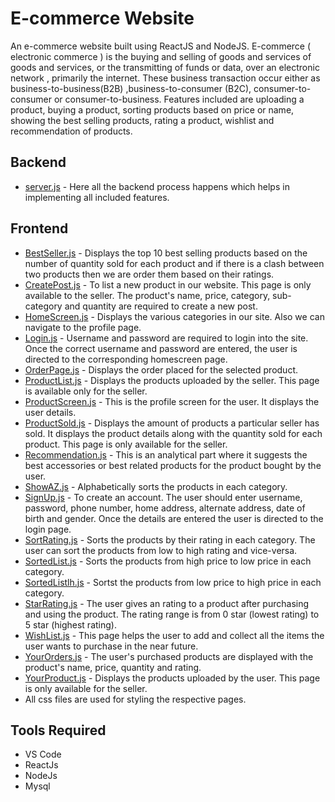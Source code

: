 
# E-commerce Website

An e-commerce website built using ReactJS and NodeJS. E-commerce ( electronic commerce ) is the buying and selling of goods and services of goods and services, or the transmitting of funds or data, over an electronic network , primarily the internet. These business transaction occur either as business-to-business(B2B) ,business-to-consumer (B2C), consumer-to-consumer or consumer-to-business. Features included are uploading a product, buying a product, sorting products based on price or name, showing the best selling products, rating a product, wishlist and recommendation of products.



## Backend
- [server.js]() - Here all the backend process happens which helps in implementing all included features. 

## Frontend
- [BestSeller.js](https://github.com/vinothsubbiah/e-commerce-website-reactJs/blob/main/frontend/src/screens/BestSeller.js) - Displays the top 10 best selling products based on the number of quantity sold for each product and if there is a clash between two products then we are order them based on their ratings. 
- [CreatePost.js](https://github.com/vinothsubbiah/e-commerce-website-reactJs/blob/main/frontend/src/screens/CreatePost.js) - To list a new product in our website. This page is only available to the seller. The product's name, price, category, sub-category and quantity are required to create a new post. 
- [HomeScreen.js](https://github.com/vinothsubbiah/e-commerce-website-reactJs/blob/main/frontend/src/screens/HomeScreen.js) - Displays the various categories in our site. Also we can navigate to the profile page. 
- [Login.js](https://github.com/vinothsubbiah/e-commerce-website-reactJs/blob/main/frontend/src/screens/LogIn.js) - Username and password are required to login into the site. Once the correct username and password are entered, the user is directed to the corresponding homescreen page. 
- [OrderPage.js](https://github.com/vinothsubbiah/e-commerce-website-reactJs/blob/main/frontend/src/screens/OrderPage.js) - Displays the order placed for the selected product.
- [ProductList.js](https://github.com/vinothsubbiah/e-commerce-website-reactJs/blob/main/frontend/src/screens/ProductList.js) - Displays the products uploaded by the seller. This page is available only for the seller. 
- [ProductScreen.js](https://github.com/vinothsubbiah/e-commerce-website-reactJs/blob/main/frontend/src/screens/ProductScreen.js) - This is the profile screen for the user. It displays the user details.
- [ProductSold.js](https://github.com/vinothsubbiah/e-commerce-website-reactJs/blob/main/frontend/src/screens/ProductsSold.js) - Displays the amount of products a particular seller has sold. It displays the product details along with the quantity sold for each product. This page is only available for the seller. 
- [Recommendation.js](https://github.com/vinothsubbiah/e-commerce-website-reactJs/blob/main/frontend/src/screens/Recommendation.js) - This is an analytical part where it suggests the best accessories or best related products for the product bought by the user. 
- [ShowAZ.js](https://github.com/vinothsubbiah/e-commerce-website-reactJs/blob/main/frontend/src/screens/ShowAZ.js) - Alphabetically sorts the products in each category.
- [SignUp.js](https://github.com/vinothsubbiah/e-commerce-website-reactJs/blob/main/frontend/src/screens/SignUp.js) - To create an account. The user should enter username, password, phone number, home address, alternate address, date of birth and gender. Once the details are entered the user is directed to the login page.
- [SortRating.js](https://github.com/vinothsubbiah/e-commerce-website-reactJs/blob/main/frontend/src/screens/SortRating.js) - Sorts the products by their rating in each category. The user can sort the products from low to high rating and vice-versa. 
- [SortedList.js](https://github.com/vinothsubbiah/e-commerce-website-reactJs/blob/main/frontend/src/screens/SortedList.js) - Sorts the products from high price to low price in each category.
- [SortedListlh.js](https://github.com/vinothsubbiah/e-commerce-website-reactJs/blob/main/frontend/src/screens/SortedListlh.js) - Sortst the products from low price to high price in each category. 
- [StarRating.js](https://github.com/vinothsubbiah/e-commerce-website-reactJs/blob/main/frontend/src/screens/StarRating.js) - The user gives an rating to a product after purchasing and using the product. The rating range is from 0 star (lowest rating) to 5 star (highest rating). 
- [WishList.js](https://github.com/vinothsubbiah/e-commerce-website-reactJs/blob/main/frontend/src/screens/WishList.js) - This page helps the user to add and collect all the items the user wants to purchase in the near future. 
- [YourOrders.js](https://github.com/vinothsubbiah/e-commerce-website-reactJs/blob/main/frontend/src/screens/YourOrders.js) - The user's purchased products are displayed with the product's name, price, quantity and rating. 
- [YourProduct.js](https://github.com/vinothsubbiah/e-commerce-website-reactJs/blob/main/frontend/src/screens/YourProduct.js) - Displays the products uploaded by the user. This page is only available for the seller.
- All css files are used for styling the respective pages.

## Tools Required
- VS Code 
- ReactJs
- NodeJs
- Mysql
